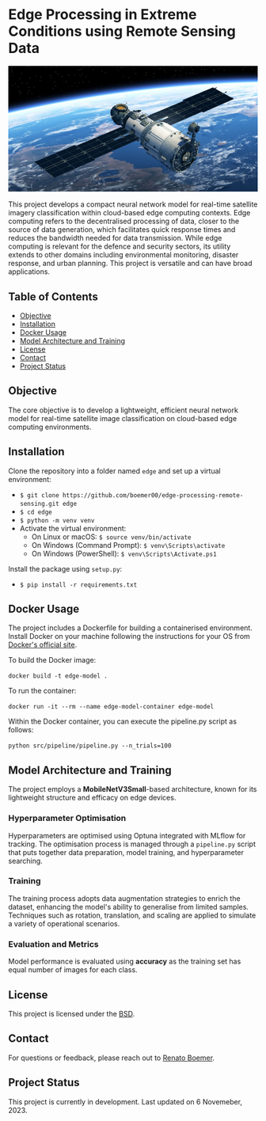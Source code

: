 # Edge Processing in Extreme Conditions using Remote Sensing Data

![Satellite Remote Sensing](docs/renato-boemer-satellite-remote-sensing.jpeg)

This project develops a compact neural network model for real-time satellite imagery classification within cloud-based edge computing contexts. Edge computing refers to the decentralised processing of data, closer to the source of data generation, which facilitates quick response times and reduces the bandwidth needed for data transmission. While edge computing is relevant for the defence and security sectors, its utility extends to other domains including environmental monitoring, disaster response, and urban planning. This project is versatile and can have broad applications.

## Table of Contents
- [Objective](#objective)
- [Installation](#installation)
- [Docker Usage](#docker-usage)
- [Model Architecture and Training](#model-architecture-and-training)
- [License](#license)
- [Contact](#contact)
- [Project Status](#project-status)

## Objective
The core objective is to develop a lightweight, efficient neural network model for real-time satellite image classification on cloud-based edge computing environments.

## Installation
Clone the repository into a folder named `edge` and set up a virtual environment:

- `$ git clone https://github.com/boemer00/edge-processing-remote-sensing.git edge`
- `$ cd edge`
- `$ python -m venv venv`
- Activate the virtual environment:
  - On Linux or macOS: `$ source venv/bin/activate`
  - On Windows (Command Prompt): `$ venv\Scripts\activate`
  - On Windows (PowerShell): `$ venv\Scripts\Activate.ps1`

Install the package using `setup.py`:

- `$ pip install -r requirements.txt`

## Docker Usage
The project includes a Dockerfile for building a containerised environment. Install Docker on your machine following the instructions for your OS from [Docker's official site](https://docs.docker.com/get-docker/).

To build the Docker image:

`docker build -t edge-model .`

To run the container:

`docker run -it --rm --name edge-model-container edge-model`

Within the Docker container, you can execute the pipeline.py script as follows:

`python src/pipeline/pipeline.py --n_trials=100`

## Model Architecture and Training
The project employs a **MobileNetV3Small**-based architecture, known for its lightweight structure and efficacy on edge devices.

### Hyperparameter Optimisation
Hyperparameters are optimised using Optuna integrated with MLflow for tracking. The optimisation process is managed through a `pipeline.py` script that puts together data preparation, model training, and hyperparameter searching.

### Training
The training process adopts data augmentation strategies to enrich the dataset, enhancing the model's ability to generalise from limited samples. Techniques such as rotation, translation, and scaling are applied to simulate a variety of operational scenarios.

### Evaluation and Metrics
Model performance is evaluated using **accuracy** as the training set has equal number of images for each class.

## License
This project is licensed under the [BSD](LICENSE).

## Contact
For questions or feedback, please reach out to [Renato Boemer](https://www.linkedin.com/in/renatoboemer/).

## Project Status
This project is currently in development.
Last updated on 6 Novemeber, 2023.
